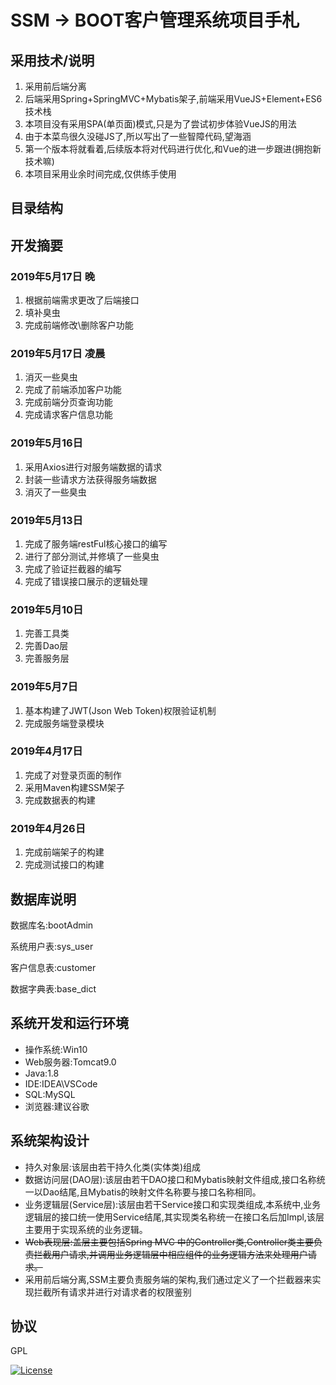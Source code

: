 # SSM -> BOOT客户管理系统项目手札

## 采用技术/说明

1. 采用前后端分离
2. 后端采用Spring+SpringMVC+Mybatis架子,前端采用VueJS+Element+ES6技术栈
3. 本项目没有采用SPA(单页面)模式,只是为了尝试初步体验VueJS的用法
4. 由于本菜鸟很久没碰JS了,所以写出了一些智障代码,望海涵
5. 第一个版本将就看着,后续版本将对代码进行优化,和Vue的进一步跟进(拥抱新技术嘛)
6. 本项目采用业余时间完成,仅供练手使用

## 目录结构

## 开发摘要

### 2019年5月17日 晚

1. 根据前端需求更改了后端接口
2. 填补臭虫
3. 完成前端修改\删除客户功能

### 2019年5月17日 凌晨

1. 消灭一些臭虫
2. 完成了前端添加客户功能
3. 完成前端分页查询功能
4. 完成请求客户信息功能

### 2019年5月16日

1. 采用Axios进行对服务端数据的请求
2. 封装一些请求方法获得服务端数据
3. 消灭了一些臭虫

### 2019年5月13日

1. 完成了服务端restFul核心接口的编写
2. 进行了部分测试,并修填了一些臭虫
3. 完成了验证拦截器的编写
4. 完成了错误接口展示的逻辑处理

### 2019年5月10日

1. 完善工具类
2. 完善Dao层
3. 完善服务层

### 2019年5月7日

1. 基本构建了JWT(Json Web Token)权限验证机制
2. 完成服务端登录模块

### 2019年4月17日

1. 完成了对登录页面的制作
2. 采用Maven构建SSM架子
3. 完成数据表的构建

### 2019年4月26日
1. 完成前端架子的构建
2. 完成测试接口的构建



## 数据库说明

数据库名:bootAdmin

系统用户表:sys_user

客户信息表:customer

数据字典表:base_dict


## 系统开发和运行环境

- 操作系统:Win10
- Web服务器:Tomcat9.0
- Java:1.8
- IDE:IDEA\VSCode
- SQL:MySQL
- 浏览器:建议谷歌

## 系统架构设计

- 持久对象层:该层由若干持久化类(实体类)组成
- 数据访问层(DAO层):该层由若干DAO接口和Mybatis映射文件组成,接口名称统一以Dao结尾,且Mybatis的映射文件名称要与接口名称相同。
- 业务逻辑层(Service层):该层由若干Service接口和实现类组成,本系统中,业务逻辑层的接口统一使用Service结尾,其实现类名称统一在接口名后加Impl,该层主要用于实现系统的业务逻辑。
- ~~Web表现层:盖层主要包括Spring MVC 中的Controller类,Controller类主要负责拦截用户请求,并调用业务逻辑层中相应组件的业务逻辑方法来处理用户请求。~~
- 采用前后端分离,SSM主要负责服务端的架构,我们通过定义了一个拦截器来实现拦截所有请求并进行对请求者的权限鉴别

## 协议

GPL

[![License](https://img.shields.io/badge/license-GPL-blue.svg)](LICENSE)
